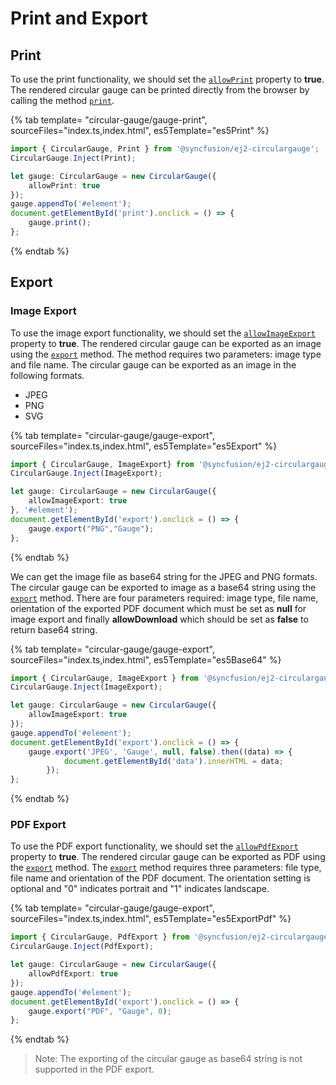 
# Print and Export

## Print

To use the print functionality, we should set the [`allowPrint`](../api/circular-gauge/#allowprint) property to **true**. The rendered circular gauge can be printed directly from the browser by calling the method [`print`](../api/circular-gauge/#print).

<!-- markdownlint-disable MD036 -->

{% tab template= "circular-gauge/gauge-print", sourceFiles="index.ts,index.html", es5Template="es5Print" %}

```typescript
import { CircularGauge, Print } from '@syncfusion/ej2-circulargauge';
CircularGauge.Inject(Print);

let gauge: CircularGauge = new CircularGauge({
    allowPrint: true
});
gauge.appendTo('#element');
document.getElementById('print').onclick = () => {
    gauge.print();
};
```

{% endtab %}

## Export

### Image Export

To use the image export functionality, we should set the [`allowImageExport`](../api/circular-gauge/#allowimageexport) property to **true**. The rendered circular gauge can be exported as an image using the [`export`](../api/circular-gauge/#export) method. The method requires two parameters: image type and file name. The circular gauge can be exported as an image in the following formats.

* JPEG
* PNG
* SVG

{% tab template= "circular-gauge/gauge-export", sourceFiles="index.ts,index.html", es5Template="es5Export" %}

```typescript
import { CircularGauge, ImageExport} from '@syncfusion/ej2-circulargauge';
CircularGauge.Inject(ImageExport);

let gauge: CircularGauge = new CircularGauge({
    allowImageExport: true
}, '#element');
document.getElementById('export').onclick = () => {
    gauge.export("PNG","Gauge");
};
```

{% endtab %}

We can get the image file as base64 string for the JPEG and PNG formats. The circular gauge can be exported to image as a base64 string using the [`export`](../api/circular-gauge/#export) method. There are four parameters required: image type, file name, orientation of the exported PDF document which must be set as **null** for image export and finally **allowDownload** which should be set as **false** to return base64 string.

{% tab template= "circular-gauge/gauge-export", sourceFiles="index.ts,index.html", es5Template="es5Base64" %}

```typescript
import { CircularGauge, ImageExport } from '@syncfusion/ej2-circulargauge';
CircularGauge.Inject(ImageExport);

let gauge: CircularGauge = new CircularGauge({
    allowImageExport: true
});
gauge.appendTo('#element');
document.getElementById('export').onclick = () => {
    gauge.export('JPEG', 'Gauge', null, false).then((data) => {
            document.getElementById('data').innerHTML = data;
        });
};
```

{% endtab %}

### PDF Export

To use the PDF export functionality, we should set the [`allowPdfExport`](../api/circular-gauge/#allowpdfexport) property to **true**. The rendered circular gauge can be exported as PDF using the [`export`](../api/circular-gauge/#export) method. The [`export`](../api/circular-gauge/#export) method requires three parameters: file type, file name and orientation of the PDF document. The orientation setting is optional and "0" indicates portrait and "1" indicates landscape.

{% tab template= "circular-gauge/gauge-export", sourceFiles="index.ts,index.html", es5Template="es5ExportPdf" %}

```typescript
import { CircularGauge, PdfExport } from '@syncfusion/ej2-circulargauge';
CircularGauge.Inject(PdfExport);

let gauge: CircularGauge = new CircularGauge({
    allowPdfExport: true
});
gauge.appendTo('#element');
document.getElementById('export').onclick = () => {
    gauge.export("PDF", "Gauge", 0);
};
```

{% endtab %}

>Note: The exporting of the circular gauge as base64 string is not supported in the PDF export.
